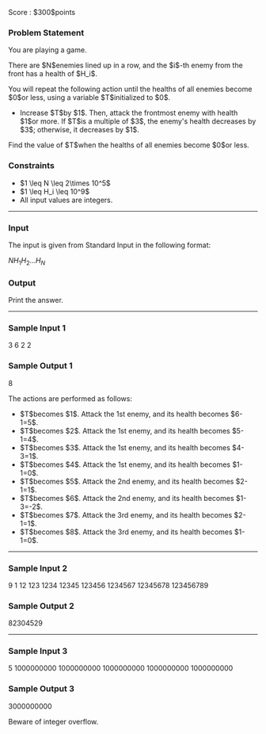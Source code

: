 
<div>

<span>

<span>

<p>
Score : $300$points
</p>

<div>

<section>

### **Problem Statement**

<p>
You are playing a game.
</p>

<p>
There are $N$enemies lined up in a row, and the $i$-th enemy from the front has a health of $H_i$.
</p>

<p>
You will repeat the following action until the healths of all enemies become $0$or less, using a variable $T$initialized to $0$.
</p>

<ul>

<li>
Increase $T$by $1$. Then, attack the frontmost enemy with health $1$or more. If $T$is a multiple of $3$, the enemy's health decreases by $3$; otherwise, it decreases by $1$.
</li>

</ul>

<p>
Find the value of $T$when the healths of all enemies become $0$or less.
</p>

</section>

</div>

<div>

<section>

### **Constraints**

<ul>

<li>
$1 \leq N \leq 2\times 10^5$
</li>

<li>
$1 \leq H_i \leq 10^9$
</li>

<li>
All input values are integers.
</li>

</ul>

</section>

</div>

---

<div>

<div>

<section>

### **Input**

<p>
The input is given from Standard Input in the following format:
</p>

<div>

$N$$H_1$$H_2$$\ldots$$H_N$
</div>

</section>

</div>

<div>

<section>

### **Output**

<p>
Print the answer.
</p>

</section>

</div>

</div>

---

<div>

<section>

### **Sample Input 1**

<div>

3
6 2 2

</div>

</section>

</div>

<div>

<section>

### **Sample Output 1**

<div>

8

</div>

<p>
The actions are performed as follows:
</p>

<ul>

<li>
$T$becomes $1$. Attack the 1st enemy, and its health becomes $6-1=5$.
</li>

<li>
$T$becomes $2$. Attack the 1st enemy, and its health becomes $5-1=4$.
</li>

<li>
$T$becomes $3$. Attack the 1st enemy, and its health becomes $4-3=1$.
</li>

<li>
$T$becomes $4$. Attack the 1st enemy, and its health becomes $1-1=0$.
</li>

<li>
$T$becomes $5$. Attack the 2nd enemy, and its health becomes $2-1=1$.
</li>

<li>
$T$becomes $6$. Attack the 2nd enemy, and its health becomes $1-3=-2$.
</li>

<li>
$T$becomes $7$. Attack the 3rd enemy, and its health becomes $2-1=1$.
</li>

<li>
$T$becomes $8$. Attack the 3rd enemy, and its health becomes $1-1=0$.
</li>

</ul>

</section>

</div>

---

<div>

<section>

### **Sample Input 2**

<div>

9
1 12 123 1234 12345 123456 1234567 12345678 123456789

</div>

</section>

</div>

<div>

<section>

### **Sample Output 2**

<div>

82304529

</div>

</section>

</div>

---

<div>

<section>

### **Sample Input 3**

<div>

5
1000000000 1000000000 1000000000 1000000000 1000000000

</div>

</section>

</div>

<div>

<section>

### **Sample Output 3**

<div>

3000000000

</div>

<p>
Beware of integer overflow.
</p>

</section>

</div>

</span>

</span>

</div>
